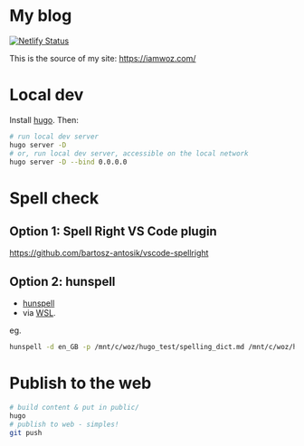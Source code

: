 # My blog

[![Netlify Status](https://api.netlify.com/api/v1/badges/3e5e1592-f32d-4243-9705-4bce7636ce80/deploy-status)](https://app.netlify.com/sites/objective-borg-f6eb56/deploys)

This is the source of my site: https://iamwoz.com/

# Local dev
Install [hugo](https://gohugo.io/). Then:

```sh
# run local dev server
hugo server -D
# or, run local dev server, accessible on the local network
hugo server -D --bind 0.0.0.0
```

# Spell check
## Option 1: Spell Right VS Code plugin
https://github.com/bartosz-antosik/vscode-spellright

## Option 2: hunspell
- [hunspell](https://hunspell.github.io/)
- via [WSL](https://docs.microsoft.com/en-us/windows/wsl/install-win10).

eg.

```sh
hunspell -d en_GB -p /mnt/c/woz/hugo_test/spelling_dict.md /mnt/c/woz/hugo_test/content/blog/20200320_how_this_blog_is_built.md
```

# Publish to the web
```sh
# build content & put in public/
hugo
# publish to web - simples!
git push
```
